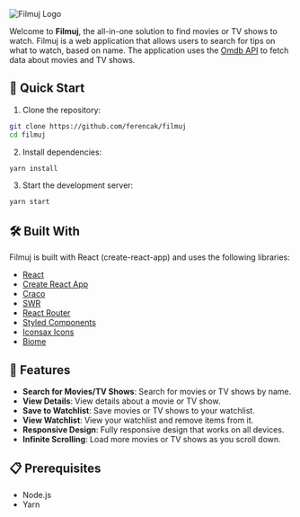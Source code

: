 ![Filmuj Logo](https://i.imgur.com/5HgBkOR.png)

Welcome to **Filmuj**, the all-in-one solution to find movies or TV shows to watch. Filmuj is a web application that allows users to search for tips on what to watch, based on name. The application uses the [Omdb API](https://www.omdbapi.com/) to fetch data about movies and TV shows.

## 🚀 Quick Start

1. Clone the repository:

```bash
git clone https://github.com/ferencak/filmuj
cd filmuj
```

2. Install dependencies:

```bash
yarn install
```

3. Start the development server:

```bash
yarn start
```

## 🛠️ Built With
Filmuj is built with React (create-react-app) and uses the following libraries:

- [React](https://react.dev/)
- [Create React App](https://create-react-app.dev/)
- [Craco](https://craco.js.org/)
- [SWR](https://swr.vercel.app/)
- [React Router](https://reactrouter.com/)
- [Styled Components](https://styled-components.com/)
- [Iconsax Icons](https://iconsax-react.pages.dev/)
- [Biome](https://biomejs.dev/)

## 🌟 Features

- **Search for Movies/TV Shows**: Search for movies or TV shows by name.
- **View Details**: View details about a movie or TV show.
- **Save to Watchlist**: Save movies or TV shows to your watchlist.
- **View Watchlist**: View your watchlist and remove items from it.
- **Responsive Design**: Fully responsive design that works on all devices.
- **Infinite Scrolling**: Load more movies or TV shows as you scroll down.

## 📋 Prerequisites

- Node.js
- Yarn
